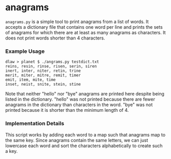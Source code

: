 # anagrams
`anagrams.py` is a simple tool to print anagrams from a list of words. It accepts a dictionary file that contains one word per line and prints the sets of anagrams for which there are at least as many anagrams as characters. It does not print words shorter than 4 characters.

### Example Usage
```
dlaw > planet $ ./angrams.py testdict.txt
reins, resin, rinse, risen, serin, siren
inert, inter, niter, retin, trine
merit, miter, mitre, remit, timer
emit, item, mite, time
inset, neist, snite, stein, stine
```
Note that neither "hello" nor "bye" anagrams are printed here despite being listed in the dictionary. "hello" was not printed because there are fewer anagrams in the dictionary than characters in the word. "bye" was not printed because it is shorter than the minimum length of 4.

### Implementation Details
This script works by adding each word to a map such that anagrams map to the same key. Since anagrams contain the same letters, we can just lowercase each word and sort the characters alphabetically to create such a key.
